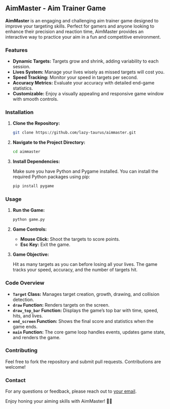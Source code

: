 ## AimMaster - Aim Trainer Game

**AimMaster** is an engaging and challenging aim trainer game designed to improve your targeting skills. Perfect for gamers and anyone looking to enhance their precision and reaction time, AimMaster provides an interactive way to practice your aim in a fun and competitive environment.

### Features

- **Dynamic Targets:** Targets grow and shrink, adding variability to each session.
- **Lives System:** Manage your lives wisely as missed targets will cost you.
- **Speed Tracking:** Monitor your speed in targets per second.
- **Accuracy Metrics:** Evaluate your accuracy with detailed end-game statistics.
- **Customizable:** Enjoy a visually appealing and responsive game window with smooth controls.

### Installation

1. **Clone the Repository:**

   ```bash
   git clone https://github.com/lazy-taurus/aimmaster.git
   ```

2. **Navigate to the Project Directory:**

   ```bash
   cd aimmaster
   ```

3. **Install Dependencies:**

   Make sure you have Python and Pygame installed. You can install the required Python packages using pip:

   ```bash
   pip install pygame
   ```

### Usage

1. **Run the Game:**

   ```bash
   python game.py
   ```

2. **Game Controls:**

   - **Mouse Click:** Shoot the targets to score points.
   - **Esc Key:** Exit the game.

3. **Game Objective:**

   Hit as many targets as you can before losing all your lives. The game tracks your speed, accuracy, and the number of targets hit.

### Code Overview

- **`Target` Class:** Manages target creation, growth, drawing, and collision detection.
- **`draw` Function:** Renders targets on the screen.
- **`draw_top_bar` Function:** Displays the game’s top bar with time, speed, hits, and lives.
- **`end_screen` Function:** Shows the final score and statistics when the game ends.
- **`main` Function:** The core game loop handles events, updates game state, and renders the game.

### Contributing

Feel free to fork the repository and submit pull requests. Contributions are welcome!

### Contact

For any questions or feedback, please reach out to [your email](mailto:vardanrastogi1@gmail.com).

Enjoy honing your aiming skills with AimMaster! 🚀🎯
